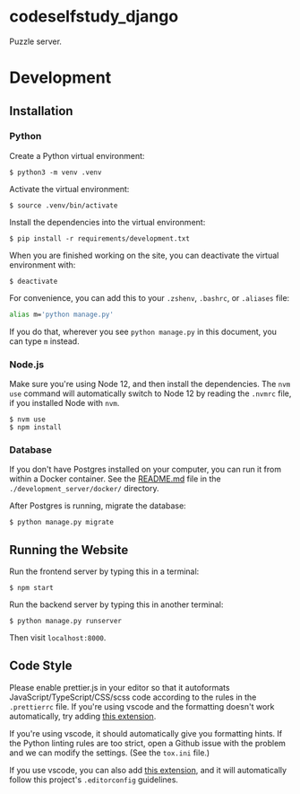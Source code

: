# codeselfstudy_django

Puzzle server.

# Development

## Installation

### Python

Create a Python virtual environment:

```text
$ python3 -m venv .venv
```

Activate the virtual environment:

```text
$ source .venv/bin/activate
```

Install the dependencies into the virtual environment:

```text
$ pip install -r requirements/development.txt
```

When you are finished working on the site, you can deactivate the virtual environment with:

```text
$ deactivate
```

For convenience, you can add this to your `.zshenv`, `.bashrc`, or `.aliases` file:

```bash
alias m='python manage.py'
```

If you do that, wherever you see `python manage.py` in this document, you can type `m` instead.

### Node.js

Make sure you're using Node 12, and then install the dependencies. The `nvm use` command will automatically switch to Node 12 by reading the `.nvmrc` file, if you installed Node with `nvm`.

```text
$ nvm use
$ npm install
```

### Database

If you don't have Postgres installed on your computer, you can run it from within a Docker container. See the [README.md](./development_server/docker/README.md) file in the `./development_server/docker/` directory.

After Postgres is running, migrate the database:

```text
$ python manage.py migrate
```

## Running the Website

Run the frontend server by typing this in a terminal:

```text
$ npm start
```

Run the backend server by typing this in another terminal:

```text
$ python manage.py runserver
```

Then visit `localhost:8000`.

## Code Style

Please enable prettier.js in your editor so that it autoformats JavaScript/TypeScript/CSS/scss code according to the rules in the `.prettierrc` file. If you're using vscode and the formatting doesn't work automatically, try adding [this extension](https://marketplace.visualstudio.com/items?itemName=esbenp.prettier-vscode).

If you're using vscode, it should automatically give you formatting hints. If the Python linting rules are too strict, open a Github issue with the problem and we can modify the settings. (See the `tox.ini` file.)

If you use vscode, you can also add [this extension](https://marketplace.visualstudio.com/items?itemName=EditorConfig.EditorConfig), and it will automatically follow this project's `.editorconfig` guidelines.
